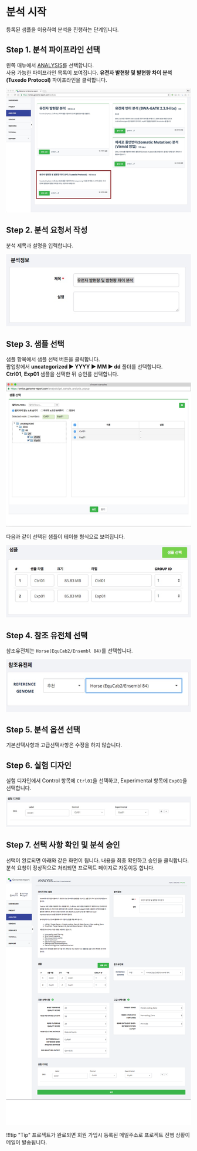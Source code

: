 # 분석 시작 

등록된 샘플을 이용하여 분석을 진행하는 단계입니다.


## Step 1. 분석 파이프라인 선택

왼쪽 매뉴에서 <a href="https://omics.genome-report.com/analysis" target="_blank"> ANALYSIS</a>를 선택합니다.<br>
사용 가능한 파이프라인 목록이 보여집니다.  **유전자 발현량 및 발현량 차이 분석 (Tuxedo Protocol)** 파이프라인을 클릭합니다.

![화면](../images/analysis_pipeline.jpg)


## Step 2. 분석 요청서 작성

분석 제목과 설명을 입력합니다.

![화면](../images/pipeline_title.jpg)


## Step 3. 샘플 선택

샘플 항목에서 샘플 선택 버튼을 클릭합니다.<br>
팝업창에서 **uncategorized &#9654; YYYY &#9654; MM &#9654; dd** 폴더를 선택합니다.<br>
**Ctrl01**, **Exp01** 샘플을 선택한 뒤 <kbd>승인</kbd>를 선택합니다.

![화면](../images/pipeline_sample_choose.jpg)

다음과 같이 선택된 샘플이 테이블 형식으로 보여집니다.

![화면](../images/analysis_sample.jpg)


## Step 4. 참조 유전체 선택

참조유전체는 `Horse(EquCab2/Ensembl 84)`를 선택합니다.

![화면](../images/pipeline_reference.jpg)


## Step 5. 분석 옵션 선택

기본선택사항과 고급선택사항은 수정을 하지 않습니다.


## Step 6. 실험 디자인

실험 디자인에서 Control 항목에 `Ctrl01`을 선택하고,  Experimental 항목에 `Exp01`을 선택합니다.

![화면](../images/pipeline_design.jpg)


## Step 7. 선택 사항 확인 및 분석 승인

선택이 완료되면 아래와 같은 화면이 됩니다. 내용을 최종 확인하고 <kbd>승인</kbd>을 클릭합니다.<br>
분석 요청이 정상적으로 처리되면 프로젝트 페이지로 자동이동 합니다.

![화면](../images/analysis_full_screen.png)


!!!tip "Tip"
    프로젝트가 완료되면 회원 가입시 등록된 메일주소로 프로젝트 진행 상황이 메일이 발송됩니다.


